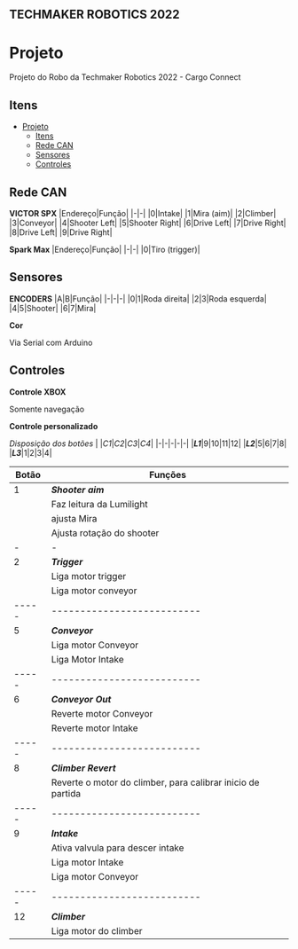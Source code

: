 ## TECHMAKER ROBOTICS 2022

# Projeto
Projeto do Robo da Techmaker Robotics 2022 - Cargo Connect
## Itens

- [Projeto](#projeto)
  - [Itens](#itens)
  - [Rede CAN <a name = "CAN"></a>](#rede-can-)
  - [Sensores <a name = "Sensors"></a>](#sensores-)
  - [Controles <a name = "controls"></a>](#controles-)

## Rede CAN <a name = "CAN"></a>

**VICTOR SPX**
|Endereço|Função|
|-|-|
|0|Intake|
|1|Mira (aim)|
|2|Climber|
|3|Conveyor|
|4|Shooter Left|
|5|Shooter Right|
|6|Drive Left|
|7|Drive Right|
|8|Drive Left|
|9|Drive Right|

**Spark Max**
|Endereço|Função|
|-|-|
|0|Tiro (trigger)|

## Sensores <a name = "Sensors"></a>

**ENCODERS**
|A|B|Função|
|-|-|-|
|0|1|Roda direita|
|2|3|Roda esquerda|
|4|5|Shooter|
|6|7|Mira|

**Cor**

Via Serial com Arduino

## Controles <a name = "controls"></a>

**Controle XBOX**

Somente navegação

**Controle personalizado**

*Disposição dos botões*
| |_C1_|_C2_|_C3_|_C4_|
|-|-|-|-|-|
|**_L1_**|9|10|11|12|
|**_L2_**|5|6|7|8|
|**_L3_**|1|2|3|4|
  
|Botão|Funções|
|-|-|
|1|***Shooter aim***|
| |Faz leitura da Lumilight|
| |ajusta Mira|
| |Ajusta rotação do shooter|
|-|-|
|2|***Trigger***|
| |Liga motor trigger|
| |Liga motor conveyor|
|-----|--------------------------|
|5|***Conveyor***|
| |Liga motor Conveyor|
| |Liga Motor Intake|
|-----|--------------------------|
|6|***Conveyor Out***|
| |Reverte motor Conveyor|
| |Reverte motor Intake|
|-----|--------------------------|
|8|***Climber Revert***|
| |Reverte o motor do climber, para calibrar inicio de partida|
|-----|--------------------------|
|9|***Intake***|
| |Ativa valvula para descer intake|
| |Liga motor Intake|
| |Liga motor Conveyor|
|-----|--------------------------|
|12|***Climber***|
|  |Liga motor do climber|
